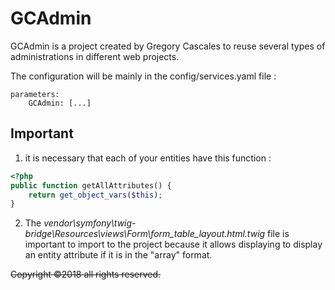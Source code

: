 # GCAdmin

GCAdmin is a project created by Gregory Cascales to reuse several types of administrations in different web projects.

The configuration will be mainly in the config/services.yaml file :
```
parameters:
    GCAdmin: [...]
```

## Important

1. it is necessary that each of your entities have this function :
```php
<?php
public function getAllAttributes() {
    return get_object_vars($this);
}
```

2. The *vendor\symfony\twig-bridge\Resources\views\Form\form_table_layout.html.twig* file is important to import to the project because it allows displaying to display an entity attribute if it is in the "array" format.



~~Copyright ©2018 all rights reserved.~~
